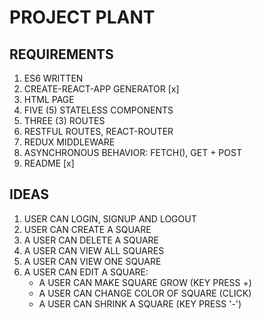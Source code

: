 # PROJECT PLANT

## REQUIREMENTS
1. ES6 WRITTEN
2. CREATE-REACT-APP GENERATOR [x]
3. HTML PAGE 
4. FIVE (5) STATELESS COMPONENTS
5. THREE (3) ROUTES
6. RESTFUL ROUTES, REACT-ROUTER
7. REDUX MIDDLEWARE
8. ASYNCHRONOUS BEHAVIOR: FETCH(), GET + POST
9. README [x]

## IDEAS
1. USER CAN LOGIN, SIGNUP AND LOGOUT
2. USER CAN CREATE A SQUARE
3. A USER CAN DELETE A SQUARE
4. A USER CAN VIEW ALL SQUARES
5. A USER CAN VIEW ONE SQUARE
6. A USER CAN EDIT A SQUARE:
    - A USER CAN MAKE SQUARE GROW (KEY PRESS +)
    - A USER CAN CHANGE COLOR OF SQUARE (CLICK)
    - A USER CAN SHRINK A SQUARE (KEY PRESS '-')
